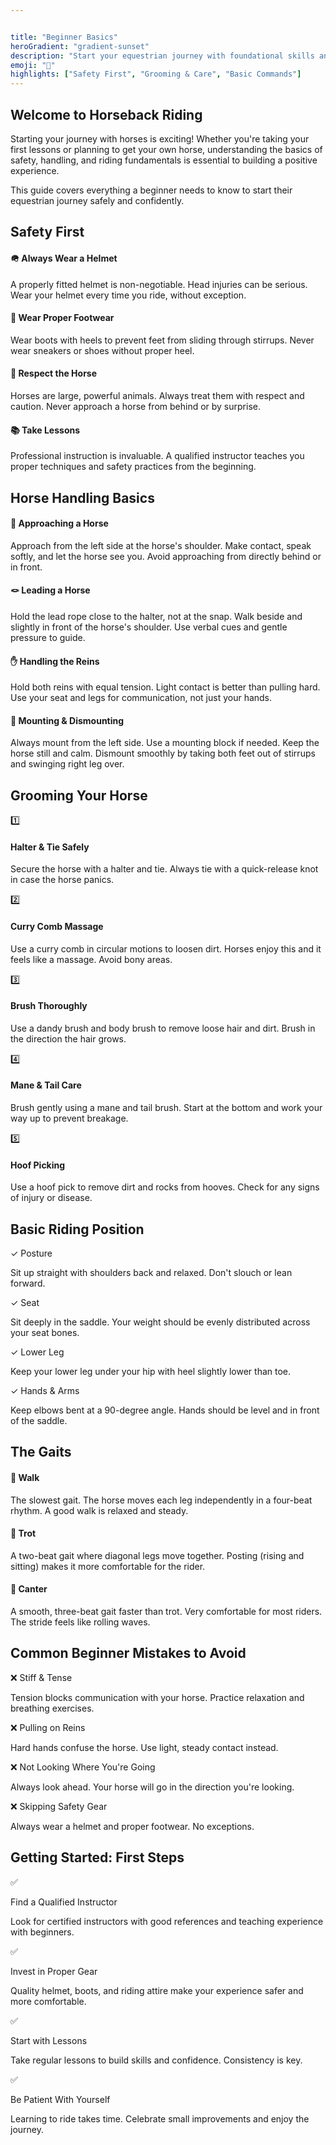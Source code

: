 ```yaml
---


title: "Beginner Basics"
heroGradient: "gradient-sunset"
description: "Start your equestrian journey with foundational skills and horse handling fundamentals for new riders."
emoji: "👶"
highlights: ["Safety First", "Grooming & Care", "Basic Commands"]
---
```




<div class="mb-12">
<h2 class="font-playfair text-3xl font-bold mb-6 text-gray-900">Welcome to Horseback Riding</h2>
<p class="text-gray-700 text-lg leading-relaxed mb-4">
Starting your journey with horses is exciting! Whether you're taking your first lessons or planning to get your own horse, understanding the basics of safety, handling, and riding fundamentals is essential to building a positive experience.
</p>
<p class="text-gray-700 text-lg leading-relaxed">
This guide covers everything a beginner needs to know to start their equestrian journey safely and confidently.
</p>
<div class="mb-12">
<h2 class="font-playfair text-3xl font-bold mb-6 text-gray-900">Safety First</h2>
<div class="space-y-4">
<div class="bg-red-50 rounded-lg p-6 border-l-4 border-red-500">
<h4 class="font-semibold text-gray-900 mb-2">🪖 Always Wear a Helmet</h4>
<p class="text-gray-700">A properly fitted helmet is non-negotiable. Head injuries can be serious. Wear your helmet every time you ride, without exception.</p>
</div>
<div class="bg-red-50 rounded-lg p-6 border-l-4 border-red-500">
<h4 class="font-semibold text-gray-900 mb-2">👢 Wear Proper Footwear</h4>
<p class="text-gray-700">Wear boots with heels to prevent feet from sliding through stirrups. Never wear sneakers or shoes without proper heel.</p>
</div>
<div class="bg-red-50 rounded-lg p-6 border-l-4 border-red-500">
<h4 class="font-semibold text-gray-900 mb-2">🧠 Respect the Horse</h4>
<p class="text-gray-700">Horses are large, powerful animals. Always treat them with respect and caution. Never approach a horse from behind or by surprise.</p>
</div>
<div class="bg-red-50 rounded-lg p-6 border-l-4 border-red-500">
<h4 class="font-semibold text-gray-900 mb-2">📚 Take Lessons</h4>
<p class="text-gray-700">Professional instruction is invaluable. A qualified instructor teaches you proper techniques and safety practices from the beginning.</p>
</div>
<div class="mb-12">
<h2 class="font-playfair text-3xl font-bold mb-6 text-gray-900">Horse Handling Basics</h2>
<div class="space-y-6">
<div class="bg-blue-50 rounded-lg p-6 border-l-4 border-blue-500">
<h4 class="font-semibold text-gray-900 mb-3">🤝 Approaching a Horse</h4>
<p class="text-gray-700 mb-2">Approach from the left side at the horse's shoulder. Make contact, speak softly, and let the horse see you. Avoid approaching from directly behind or in front.</p>
</div>
<div class="bg-blue-50 rounded-lg p-6 border-l-4 border-blue-500">
<h4 class="font-semibold text-gray-900 mb-3">🪢 Leading a Horse</h4>
<p class="text-gray-700 mb-2">Hold the lead rope close to the halter, not at the snap. Walk beside and slightly in front of the horse's shoulder. Use verbal cues and gentle pressure to guide.</p>
</div>
<div class="bg-blue-50 rounded-lg p-6 border-l-4 border-blue-500">
<h4 class="font-semibold text-gray-900 mb-3">✋ Handling the Reins</h4>
<p class="text-gray-700 mb-2">Hold both reins with equal tension. Light contact is better than pulling hard. Use your seat and legs for communication, not just your hands.</p>
</div>
<div class="bg-blue-50 rounded-lg p-6 border-l-4 border-blue-500">
<h4 class="font-semibold text-gray-900 mb-3">🚪 Mounting & Dismounting</h4>
<p class="text-gray-700 mb-2">Always mount from the left side. Use a mounting block if needed. Keep the horse still and calm. Dismount smoothly by taking both feet out of stirrups and swinging right leg over.</p>
</div>
<div class="mb-12">
<h2 class="font-playfair text-3xl font-bold mb-6 text-gray-900">Grooming Your Horse</h2>
<div class="bg-green-50 rounded-lg p-8 border border-green-200">
<div class="space-y-6">
<div class="flex gap-4">
<span class="text-2xl">1️⃣</span>
<div>
<h4 class="font-semibold text-gray-900 mb-2">Halter & Tie Safely</h4>
<p class="text-gray-700">Secure the horse with a halter and tie. Always tie with a quick-release knot in case the horse panics.</p>
</div>
</div>
<div class="flex gap-4">
<span class="text-2xl">2️⃣</span>
<div>
<h4 class="font-semibold text-gray-900 mb-2">Curry Comb Massage</h4>
<p class="text-gray-700">Use a curry comb in circular motions to loosen dirt. Horses enjoy this and it feels like a massage. Avoid bony areas.</p>
</div>
</div>
<div class="flex gap-4">
<span class="text-2xl">3️⃣</span>
<div>
<h4 class="font-semibold text-gray-900 mb-2">Brush Thoroughly</h4>
<p class="text-gray-700">Use a dandy brush and body brush to remove loose hair and dirt. Brush in the direction the hair grows.</p>
</div>
</div>
<div class="flex gap-4">
<span class="text-2xl">4️⃣</span>
<div>
<h4 class="font-semibold text-gray-900 mb-2">Mane & Tail Care</h4>
<p class="text-gray-700">Brush gently using a mane and tail brush. Start at the bottom and work your way up to prevent breakage.</p>
</div>
</div>
<div class="flex gap-4">
<span class="text-2xl">5️⃣</span>
<div>
<h4 class="font-semibold text-gray-900 mb-2">Hoof Picking</h4>
<p class="text-gray-700">Use a hoof pick to remove dirt and rocks from hooves. Check for any signs of injury or disease.</p>
</div>
</div>
<div class="mb-12">
<h2 class="font-playfair text-3xl font-bold mb-6 text-gray-900">Basic Riding Position</h2>
<div class="grid md:grid-cols-2 gap-4">
<div class="bg-yellow-50 rounded-lg p-4 border border-yellow-200">
<p class="font-semibold text-gray-900">✓ Posture</p>
<p class="text-gray-700 text-sm">Sit up straight with shoulders back and relaxed. Don't slouch or lean forward.</p>
</div>
<div class="bg-yellow-50 rounded-lg p-4 border border-yellow-200">
<p class="font-semibold text-gray-900">✓ Seat</p>
<p class="text-gray-700 text-sm">Sit deeply in the saddle. Your weight should be evenly distributed across your seat bones.</p>
</div>
<div class="bg-yellow-50 rounded-lg p-4 border border-yellow-200">
<p class="font-semibold text-gray-900">✓ Lower Leg</p>
<p class="text-gray-700 text-sm">Keep your lower leg under your hip with heel slightly lower than toe.</p>
</div>
<div class="bg-yellow-50 rounded-lg p-4 border border-yellow-200">
<p class="font-semibold text-gray-900">✓ Hands & Arms</p>
<p class="text-gray-700 text-sm">Keep elbows bent at a 90-degree angle. Hands should be level and in front of the saddle.</p>
</div>
<div class="mb-12">
<h2 class="font-playfair text-3xl font-bold mb-6 text-gray-900">The Gaits</h2>
<div class="space-y-4">
<div class="bg-purple-50 rounded-lg p-6 border-l-4 border-purple-500">
<h4 class="font-semibold text-gray-900 mb-2">🚶 Walk</h4>
<p class="text-gray-700">The slowest gait. The horse moves each leg independently in a four-beat rhythm. A good walk is relaxed and steady.</p>
</div>
<div class="bg-purple-50 rounded-lg p-6 border-l-4 border-purple-500">
<h4 class="font-semibold text-gray-900 mb-2">🐾 Trot</h4>
<p class="text-gray-700">A two-beat gait where diagonal legs move together. Posting (rising and sitting) makes it more comfortable for the rider.</p>
</div>
<div class="bg-purple-50 rounded-lg p-6 border-l-4 border-purple-500">
<h4 class="font-semibold text-gray-900 mb-2">🐎 Canter</h4>
<p class="text-gray-700">A smooth, three-beat gait faster than trot. Very comfortable for most riders. The stride feels like rolling waves.</p>
</div>
<div class="mb-12">
<h2 class="font-playfair text-3xl font-bold mb-6 text-gray-900">Common Beginner Mistakes to Avoid</h2>
<div class="space-y-3">
<div class="bg-red-50 rounded-lg p-4 border-l-4 border-red-500">
<p class="font-semibold text-gray-900">❌ Stiff & Tense</p>
<p class="text-gray-700 text-sm">Tension blocks communication with your horse. Practice relaxation and breathing exercises.</p>
</div>
<div class="bg-red-50 rounded-lg p-4 border-l-4 border-red-500">
<p class="font-semibold text-gray-900">❌ Pulling on Reins</p>
<p class="text-gray-700 text-sm">Hard hands confuse the horse. Use light, steady contact instead.</p>
</div>
<div class="bg-red-50 rounded-lg p-4 border-l-4 border-red-500">
<p class="font-semibold text-gray-900">❌ Not Looking Where You're Going</p>
<p class="text-gray-700 text-sm">Always look ahead. Your horse will go in the direction you're looking.</p>
</div>
<div class="bg-red-50 rounded-lg p-4 border-l-4 border-red-500">
<p class="font-semibold text-gray-900">❌ Skipping Safety Gear</p>
<p class="text-gray-700 text-sm">Always wear a helmet and proper footwear. No exceptions.</p>
</div>
<div class="mb-12">
<h2 class="font-playfair text-3xl font-bold mb-6 text-gray-900">Getting Started: First Steps</h2>
<div class="bg-green-50 rounded-lg p-8 border border-green-200">
<div class="space-y-4">
<div class="flex gap-3">
<span class="text-2xl">✅</span>
<div>
<p class="font-semibold text-gray-900">Find a Qualified Instructor</p>
<p class="text-gray-700">Look for certified instructors with good references and teaching experience with beginners.</p>
</div>
</div>
<div class="flex gap-3">
<span class="text-2xl">✅</span>
<div>
<p class="font-semibold text-gray-900">Invest in Proper Gear</p>
<p class="text-gray-700">Quality helmet, boots, and riding attire make your experience safer and more comfortable.</p>
</div>
</div>
<div class="flex gap-3">
<span class="text-2xl">✅</span>
<div>
<p class="font-semibold text-gray-900">Start with Lessons</p>
<p class="text-gray-700">Take regular lessons to build skills and confidence. Consistency is key.</p>
</div>
</div>
<div class="flex gap-3">
<span class="text-2xl">✅</span>
<div>
<p class="font-semibold text-gray-900">Be Patient With Yourself</p>
<p class="text-gray-700">Learning to ride takes time. Celebrate small improvements and enjoy the journey.</p>
</div>
</div>
</div>
</div>
</div>
</div>
</div>
</div>
</div>
</div>
</div>
